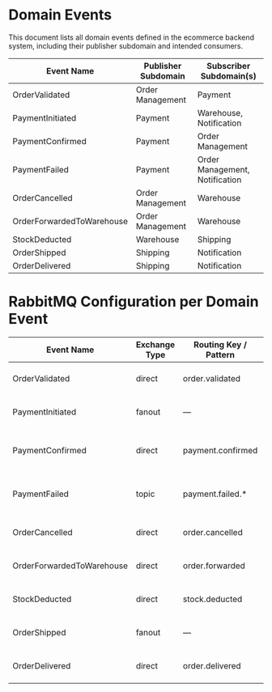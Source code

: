 # Domain Events

This document lists all domain events defined in the ecommerce backend system, including their publisher subdomain and intended consumers.

| Event Name                | Publisher Subdomain | Subscriber Subdomain(s)                     |
|---------------------------|---------------------|---------------------------------------------|
| OrderValidated            | Order Management    | Payment                                     |
| PaymentInitiated          | Payment             | Warehouse, Notification                     |
| PaymentConfirmed          | Payment             | Order Management                            |
| PaymentFailed             | Payment             | Order Management, Notification              |
| OrderCancelled            | Order Management    | Warehouse                                   |
| OrderForwardedToWarehouse | Order Management    | Warehouse                                   |
| StockDeducted             | Warehouse           | Shipping                                    |
| OrderShipped              | Shipping            | Notification                                |
| OrderDelivered            | Shipping            | Notification                                |


# RabbitMQ Configuration per Domain Event

| Event Name                | Exchange Type | Routing Key / Pattern     | Queue Strategy               |
|---------------------------|----------------|----------------------------|-------------------------------|
| OrderValidated            | direct         | order.validated            | Durable queue (Payment)       |
| PaymentInitiated          | fanout         | —                          | Durable queues (multiple)     |
| PaymentConfirmed          | direct         | payment.confirmed          | Durable queue (Order Mgmt)    |
| PaymentFailed             | topic          | payment.failed.*           | Durable queues (Order, Notif) |
| OrderCancelled            | direct         | order.cancelled            | Durable queue (Warehouse)     |
| OrderForwardedToWarehouse | direct         | order.forwarded            | Durable queue (Warehouse)     |
| StockDeducted             | direct         | stock.deducted             | Durable queue (Shipping)      |
| OrderShipped              | fanout         | —                          | Durable queues (Notif)        |
| OrderDelivered            | direct         | order.delivered            | Durable queue (Notification)  |